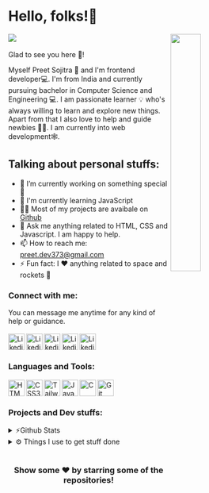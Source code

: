 # Hello, folks!👋

<img width="35%"  align="right" src="https://cdn.dribbble.com/users/600557/screenshots/3625204/untitled-1.gif" >

![](https://komarev.com/ghpvc/?username=Preet-Sojitra&label=Profile+Views) <br/> <br/>
Glad to see you here 🤩!

Myself Preet Sojitra 🙇 and I'm frontend developer💻. I'm from India and currently pursuing bachelor in Computer Science and Engineering 💻. I am passionate learner 💡 who's always willing to learn and explore new things. Apart from that I also love to help and guide newbies 👨‍💻. I am currently into web development🕸️.

## Talking about personal stuffs:

- 🔭 I’m currently working on something special 🤭 <br/>
- 🌱 I'm currently learning JavaScript <br/>
- 👨‍💻 Most of my projects are avaibale on [Github](https://github.com/Preet-Sojitra?tab=repositories) <br/>
- 💬 Ask me anything related to HTML, CSS and Javascript. I am happy to help. <br/>
- 📫 How to reach me: preet.dev373@gmail.com <br/>
- ⚡ Fun fact: I ❤️ anything related to space and rockets 🚀<br/>

### Connect with me:

You can message me anytime for any kind of help or guidance. <br/><br/>
[<img align = "left" alt = "Likedin" width = "33px" src = "https://cdn-icons-png.flaticon.com/512/174/174857.png" />][linkedin]
[<img align = "left" alt = "Likedin" width = "33px" src = "https://cdn-icons-png.flaticon.com/512/733/733579.png" />][twitter]
[<img align = "left" alt = "Likedin" width = "33px" src = "https://cdn-icons.flaticon.com/png/512/3670/premium/3670157.png?token=exp=1644741072~hmac=2a67ab947606c7ae47d69d9c1950a1d3" />][discord]
[<img align = "left" alt = "Likedin" width = "33px" src = "https://cdn-icons-png.flaticon.com/512/1409/1409946.png" />][instagram]
[<img align = "left" alt = "Likedin" width = "33px" src = "https://cdn-icons-png.flaticon.com/512/2111/2111624.png" />][spotify] <br/>

[linkedin]: https://www.linkedin.com/in/preet-sojitra/
[twitter]: https://twitter.com/Preet_Sojitra03
[discord]: https://discord.gg/JJUP66SXck
[instagram]: https://www.instagram.com/preet.codes/
[spotify]: https://open.spotify.com/user/6jbhehd0zs66e78kpi1hmmlbc?si=Hq9p8VQfTHOc9pf3RIYpyg

#

### Languages and Tools:

[<img align = "left" alt = "HTML%" width = "33px" src = "https://cdn-icons-png.flaticon.com/512/174/174854.png" />][html5]
[<img align = "left" alt = "CSS3" width = "33px" src = "https://cdn-icons-png.flaticon.com/512/5968/5968242.png" />][css3]
[<img align = "left" alt = "TailwindCSS" width = "33px" src = "https://brandeps.com/icon-download/T/Tailwindcss-icon-vector-01.svg" />][tailwind]
[<img align = "left" alt = "JavaScript" width = "33px" src = "https://cdn-icons-png.flaticon.com/512/5968/5968292.png" />][js]
[<img align = "left" alt = "C" width = "33px" src = "https://img.icons8.com/color/452/c-programming.png" />][c]
[<img align = "left" alt = "Git" width = "33px" src = "https://img.icons8.com/color/344/git.png" />][git]
<br/>

[html5]: https://cdn-icons-png.flaticon.com/512/174/174854.png
[css3]: https://cdn-icons-png.flaticon.com/512/5968/5968242.png
[tailwind]: https://brandeps.com/icon-download/T/Tailwindcss-icon-vector-01.svg
[js]: https://cdn-icons-png.flaticon.com/512/5968/5968292.png
[c]: https://img.icons8.com/color/452/c-programming.png
[git]: https://img.icons8.com/color/344/git.png

#

### Projects and Dev stuffs:

<details>
<summary> ⚡Github Stats</summary>
<br/>

[![Anurag's GitHub stats](https://github-readme-stats.vercel.app/api?username=Preet-Sojitra&show_icons=true)](https://github.com/anuraghazra/github-readme-stats)
[![Top Langs](https://github-readme-stats.vercel.app/api/top-langs/?username=anuraghazra&layout=compact&card_width=280&langs_count=8)](https://github.com/anuraghazra/github-readme-stats)

</details>

<details>
<summary> ⚙️ Things I use to get stuff done</summary>
<br/>

- **OS:** Windows 10 <br/>
- **Laptop:** Dell Vostro (i5) <br/>
- **Broweser:** Firefox Web Browser </br>
- **Code Editor:** VSCode - The best editor out there <br/>
- **To Stay Updated:** Linkedin, Twitter and Medium<br/>
</details>

#

<h3 align = "center"> <b> Show some ❤️ by starring some of the repositories! </b> </h3>

